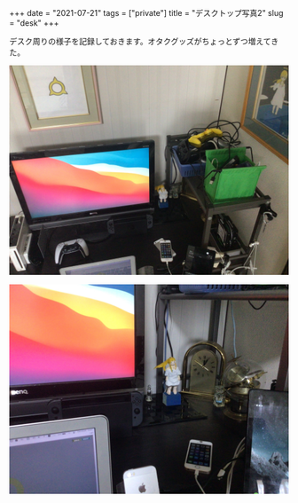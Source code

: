 +++
date = "2021-07-21"
tags = ["private"]
title = "デスクトップ写真2"
slug = "desk"
+++

デスク周りの様子を記録しておきます。オタクグッズがちょっとずつ増えてきた。

<a href="https://raw.githubusercontent.com/syui/img/master/photo/desk_switch_10.jpg"><img src="https://raw.githubusercontent.com/syui/img/master/photo/desk_switch_10.jpg" alt="desk-figure-ai"/></a>

<a href="https://raw.githubusercontent.com/syui/img/master/photo/desk_switch_11.jpg"><img src="https://raw.githubusercontent.com/syui/img/master/photo/desk_switch_11.jpg" alt="desk-figure-ai"/></a>

